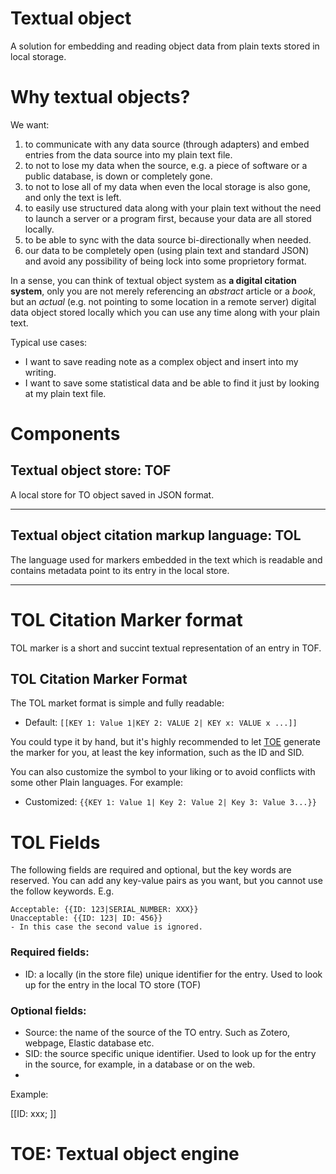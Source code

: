 # Textual object

A solution for embedding and reading object data from plain texts stored in local storage.

# Why textual objects?

We want:
1. to communicate with any data source (through adapters) and embed entries from the data source into my plain text file.
2. to not to lose my data when the source, e.g. a piece of software or a public database, is down or completely gone.
3. to not to lose all of my data when even the local storage is also gone, and only the text is left.
4. to easily use structured data along with your plain text without the need to launch a server or a program first, because your data are all stored locally.
5. to be able to sync with the data source bi-directionally when needed.
6. our data to be completely open (using plain text and standard JSON) and avoid any possibility of being lock into some proprietory format.

In a sense, you can think of textual object system as **a digital citation system**, only you are not merely referencing an _abstract_ article or a _book_, but an _actual_ (e.g. not pointing to some location in a remote server) digital data object stored locally which you can use any time along with your plain text.

Typical use cases:
- I want to save reading note as a complex object and insert into my writing.
- I want to save some statistical data and be able to find it just by looking at my plain text file.

# Components

## Textual object store: TOF

A local store for TO object saved in JSON format.

---


## Textual object citation markup language: TOL

The language used for markers embedded in the text which is readable and contains metadata point to its entry in the local store.

---

# TOL Citation Marker format

TOL marker is a short and succint textual representation of an entry in TOF.

## TOL Citation Marker Format

The TOL market format is simple and fully readable:

- Default: `[[KEY 1: Value 1|KEY 2: VALUE 2| KEY x: VALUE x ...]]`

You could type it by hand, but it's highly recommended to let [TOE](#TOE) generate the marker for you, at least the key information, such as the ID and SID.

You can also customize the symbol to your liking or to avoid conflicts with some other Plain languages. For example:

- Customized: `{{KEY 1: Value 1| Key 2: Value 2| Key 3: Value 3...}}`

# TOL Fields

The following fields are required and optional, but the key words are reserved. You can add any key-value pairs as you want, but you cannot use the follow keywords.
E.g. 
```
Acceptable: {{ID: 123|SERIAL_NUMBER: XXX}}
Unacceptable: {{ID: 123| ID: 456}}
- In this case the second value is ignored.

```
### Required fields:

- ID: a locally (in the store file) unique identifier for the entry. Used to look up for the entry in the local TO store (TOF)

### Optional fields:
- Source: the name of the source of the TO entry. Such as Zotero, webpage, Elastic database etc.
- SID: the source specific unique identifier. Used to look up for the entry in the source, for example, in a database or on the web.
- 

Example:

[[ID: xxx; ]]

# TOE: Textual object engine
